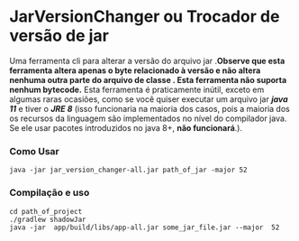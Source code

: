 # JarVersionChanger ou Trocador de versão de jar
Uma ferramenta cli para alterar a versão do arquivo jar .**Observe que esta ferramenta altera apenas o byte relacionado à versão e não altera nenhuma outra parte do arquivo de classe . Esta ferramenta não suporta nenhum bytecode.** Esta ferramenta é praticamente inútil, exceto em algumas raras ocasiões, como se você quiser executar um arquivo jar ___java 11___ e tiver o ___JRE 8___ (isso funcionaria na maioria dos casos, pois a maioria dos os recursos da linguagem são implementados no nível do compilador java. Se ele usar pacotes introduzidos no java 8+, **não funcionará**.).

### Como Usar
```
java -jar jar_version_changer-all.jar path_of_jar -major 52
```

### Compilação e uso
```
cd path_of_project
./gradlew shadowJar 
java -jar  app/build/libs/app-all.jar some_jar_file.jar --major  52
```
